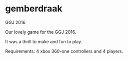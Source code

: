 # gemberdraak
GGJ 2016

Our lovely game for the GGJ 2016.

It was a thrill to make and fun to play.

Requirements: 4 xbox 360-one controllers and 4 players.
